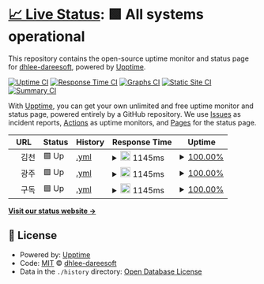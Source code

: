 # [📈 Live Status](https://dhlee-dareesoft.github.io/upptime): <!--live status--> **🟩 All systems operational**

This repository contains the open-source uptime monitor and status page for [dhlee-dareesoft](https://dhlee-dareesoft.github.io/upptime), powered by [Upptime](https://github.com/upptime/upptime).

[![Uptime CI](https://github.com/dhlee-dareesoft/upptime/workflows/Uptime%20CI/badge.svg)](https://github.com/dhlee-dareesoft/upptime/actions?query=workflow%3A%22Uptime+CI%22)
[![Response Time CI](https://github.com/dhlee-dareesoft/upptime/workflows/Response%20Time%20CI/badge.svg)](https://github.com/dhlee-dareesoft/upptime/actions?query=workflow%3A%22Response+Time+CI%22)
[![Graphs CI](https://github.com/dhlee-dareesoft/upptime/workflows/Graphs%20CI/badge.svg)](https://github.com/dhlee-dareesoft/upptime/actions?query=workflow%3A%22Graphs+CI%22)
[![Static Site CI](https://github.com/dhlee-dareesoft/upptime/workflows/Static%20Site%20CI/badge.svg)](https://github.com/dhlee-dareesoft/upptime/actions?query=workflow%3A%22Static+Site+CI%22)
[![Summary CI](https://github.com/dhlee-dareesoft/upptime/workflows/Summary%20CI/badge.svg)](https://github.com/dhlee-dareesoft/upptime/actions?query=workflow%3A%22Summary+CI%22)

With [Upptime](https://upptime.js.org), you can get your own unlimited and free uptime monitor and status page, powered entirely by a GitHub repository. We use [Issues](https://github.com/dhlee-dareesoft/upptime/issues) as incident reports, [Actions](https://github.com/dhlee-dareesoft/upptime/actions) as uptime monitors, and [Pages](https://dhlee-dareesoft.github.io/upptime) for the status page.

<!--start: status pages-->
<!-- This summary is generated by Upptime (https://github.com/upptime/upptime) -->
<!-- Do not edit this manually, your changes will be overwritten -->
<!-- prettier-ignore -->
| URL | Status | History | Response Time | Uptime |
| --- | ------ | ------- | ------------- | ------ |
| <img alt="" src="https://icons.duckduckgo.com/ip3/null.ico" height="13"> 김천 | 🟩 Up | [.yml](https://github.com/dhlee-dareesoft/upptime/commits/HEAD/history/.yml) | <details><summary><img alt="Response time graph" src="./graphs//response-time-week.png" height="20"> 1145ms</summary><br><a href="https://dhlee-dareesoft.github.io/upptime/history/"><img alt="Response time 1067" src="https://img.shields.io/endpoint?url=https%3A%2F%2Fraw.githubusercontent.com%2Fdhlee-dareesoft%2Fupptime%2FHEAD%2Fapi%2F%2Fresponse-time.json"></a><br><a href="https://dhlee-dareesoft.github.io/upptime/history/"><img alt="24-hour response time 823" src="https://img.shields.io/endpoint?url=https%3A%2F%2Fraw.githubusercontent.com%2Fdhlee-dareesoft%2Fupptime%2FHEAD%2Fapi%2F%2Fresponse-time-day.json"></a><br><a href="https://dhlee-dareesoft.github.io/upptime/history/"><img alt="7-day response time 1145" src="https://img.shields.io/endpoint?url=https%3A%2F%2Fraw.githubusercontent.com%2Fdhlee-dareesoft%2Fupptime%2FHEAD%2Fapi%2F%2Fresponse-time-week.json"></a><br><a href="https://dhlee-dareesoft.github.io/upptime/history/"><img alt="30-day response time 998" src="https://img.shields.io/endpoint?url=https%3A%2F%2Fraw.githubusercontent.com%2Fdhlee-dareesoft%2Fupptime%2FHEAD%2Fapi%2F%2Fresponse-time-month.json"></a><br><a href="https://dhlee-dareesoft.github.io/upptime/history/"><img alt="1-year response time 1067" src="https://img.shields.io/endpoint?url=https%3A%2F%2Fraw.githubusercontent.com%2Fdhlee-dareesoft%2Fupptime%2FHEAD%2Fapi%2F%2Fresponse-time-year.json"></a></details> | <details><summary><a href="https://dhlee-dareesoft.github.io/upptime/history/">100.00%</a></summary><a href="https://dhlee-dareesoft.github.io/upptime/history/"><img alt="All-time uptime 100.00%" src="https://img.shields.io/endpoint?url=https%3A%2F%2Fraw.githubusercontent.com%2Fdhlee-dareesoft%2Fupptime%2FHEAD%2Fapi%2F%2Fuptime.json"></a><br><a href="https://dhlee-dareesoft.github.io/upptime/history/"><img alt="24-hour uptime 100.00%" src="https://img.shields.io/endpoint?url=https%3A%2F%2Fraw.githubusercontent.com%2Fdhlee-dareesoft%2Fupptime%2FHEAD%2Fapi%2F%2Fuptime-day.json"></a><br><a href="https://dhlee-dareesoft.github.io/upptime/history/"><img alt="7-day uptime 100.00%" src="https://img.shields.io/endpoint?url=https%3A%2F%2Fraw.githubusercontent.com%2Fdhlee-dareesoft%2Fupptime%2FHEAD%2Fapi%2F%2Fuptime-week.json"></a><br><a href="https://dhlee-dareesoft.github.io/upptime/history/"><img alt="30-day uptime 100.00%" src="https://img.shields.io/endpoint?url=https%3A%2F%2Fraw.githubusercontent.com%2Fdhlee-dareesoft%2Fupptime%2FHEAD%2Fapi%2F%2Fuptime-month.json"></a><br><a href="https://dhlee-dareesoft.github.io/upptime/history/"><img alt="1-year uptime 100.00%" src="https://img.shields.io/endpoint?url=https%3A%2F%2Fraw.githubusercontent.com%2Fdhlee-dareesoft%2Fupptime%2FHEAD%2Fapi%2F%2Fuptime-year.json"></a></details>
| <img alt="" src="https://icons.duckduckgo.com/ip3/null.ico" height="13"> 광주 | 🟩 Up | [.yml](https://github.com/dhlee-dareesoft/upptime/commits/HEAD/history/.yml) | <details><summary><img alt="Response time graph" src="./graphs//response-time-week.png" height="20"> 1145ms</summary><br><a href="https://dhlee-dareesoft.github.io/upptime/history/"><img alt="Response time 1067" src="https://img.shields.io/endpoint?url=https%3A%2F%2Fraw.githubusercontent.com%2Fdhlee-dareesoft%2Fupptime%2FHEAD%2Fapi%2F%2Fresponse-time.json"></a><br><a href="https://dhlee-dareesoft.github.io/upptime/history/"><img alt="24-hour response time 823" src="https://img.shields.io/endpoint?url=https%3A%2F%2Fraw.githubusercontent.com%2Fdhlee-dareesoft%2Fupptime%2FHEAD%2Fapi%2F%2Fresponse-time-day.json"></a><br><a href="https://dhlee-dareesoft.github.io/upptime/history/"><img alt="7-day response time 1145" src="https://img.shields.io/endpoint?url=https%3A%2F%2Fraw.githubusercontent.com%2Fdhlee-dareesoft%2Fupptime%2FHEAD%2Fapi%2F%2Fresponse-time-week.json"></a><br><a href="https://dhlee-dareesoft.github.io/upptime/history/"><img alt="30-day response time 998" src="https://img.shields.io/endpoint?url=https%3A%2F%2Fraw.githubusercontent.com%2Fdhlee-dareesoft%2Fupptime%2FHEAD%2Fapi%2F%2Fresponse-time-month.json"></a><br><a href="https://dhlee-dareesoft.github.io/upptime/history/"><img alt="1-year response time 1067" src="https://img.shields.io/endpoint?url=https%3A%2F%2Fraw.githubusercontent.com%2Fdhlee-dareesoft%2Fupptime%2FHEAD%2Fapi%2F%2Fresponse-time-year.json"></a></details> | <details><summary><a href="https://dhlee-dareesoft.github.io/upptime/history/">100.00%</a></summary><a href="https://dhlee-dareesoft.github.io/upptime/history/"><img alt="All-time uptime 100.00%" src="https://img.shields.io/endpoint?url=https%3A%2F%2Fraw.githubusercontent.com%2Fdhlee-dareesoft%2Fupptime%2FHEAD%2Fapi%2F%2Fuptime.json"></a><br><a href="https://dhlee-dareesoft.github.io/upptime/history/"><img alt="24-hour uptime 100.00%" src="https://img.shields.io/endpoint?url=https%3A%2F%2Fraw.githubusercontent.com%2Fdhlee-dareesoft%2Fupptime%2FHEAD%2Fapi%2F%2Fuptime-day.json"></a><br><a href="https://dhlee-dareesoft.github.io/upptime/history/"><img alt="7-day uptime 100.00%" src="https://img.shields.io/endpoint?url=https%3A%2F%2Fraw.githubusercontent.com%2Fdhlee-dareesoft%2Fupptime%2FHEAD%2Fapi%2F%2Fuptime-week.json"></a><br><a href="https://dhlee-dareesoft.github.io/upptime/history/"><img alt="30-day uptime 100.00%" src="https://img.shields.io/endpoint?url=https%3A%2F%2Fraw.githubusercontent.com%2Fdhlee-dareesoft%2Fupptime%2FHEAD%2Fapi%2F%2Fuptime-month.json"></a><br><a href="https://dhlee-dareesoft.github.io/upptime/history/"><img alt="1-year uptime 100.00%" src="https://img.shields.io/endpoint?url=https%3A%2F%2Fraw.githubusercontent.com%2Fdhlee-dareesoft%2Fupptime%2FHEAD%2Fapi%2F%2Fuptime-year.json"></a></details>
| <img alt="" src="https://icons.duckduckgo.com/ip3/null.ico" height="13"> 구독 | 🟩 Up | [.yml](https://github.com/dhlee-dareesoft/upptime/commits/HEAD/history/.yml) | <details><summary><img alt="Response time graph" src="./graphs//response-time-week.png" height="20"> 1145ms</summary><br><a href="https://dhlee-dareesoft.github.io/upptime/history/"><img alt="Response time 1067" src="https://img.shields.io/endpoint?url=https%3A%2F%2Fraw.githubusercontent.com%2Fdhlee-dareesoft%2Fupptime%2FHEAD%2Fapi%2F%2Fresponse-time.json"></a><br><a href="https://dhlee-dareesoft.github.io/upptime/history/"><img alt="24-hour response time 823" src="https://img.shields.io/endpoint?url=https%3A%2F%2Fraw.githubusercontent.com%2Fdhlee-dareesoft%2Fupptime%2FHEAD%2Fapi%2F%2Fresponse-time-day.json"></a><br><a href="https://dhlee-dareesoft.github.io/upptime/history/"><img alt="7-day response time 1145" src="https://img.shields.io/endpoint?url=https%3A%2F%2Fraw.githubusercontent.com%2Fdhlee-dareesoft%2Fupptime%2FHEAD%2Fapi%2F%2Fresponse-time-week.json"></a><br><a href="https://dhlee-dareesoft.github.io/upptime/history/"><img alt="30-day response time 998" src="https://img.shields.io/endpoint?url=https%3A%2F%2Fraw.githubusercontent.com%2Fdhlee-dareesoft%2Fupptime%2FHEAD%2Fapi%2F%2Fresponse-time-month.json"></a><br><a href="https://dhlee-dareesoft.github.io/upptime/history/"><img alt="1-year response time 1067" src="https://img.shields.io/endpoint?url=https%3A%2F%2Fraw.githubusercontent.com%2Fdhlee-dareesoft%2Fupptime%2FHEAD%2Fapi%2F%2Fresponse-time-year.json"></a></details> | <details><summary><a href="https://dhlee-dareesoft.github.io/upptime/history/">100.00%</a></summary><a href="https://dhlee-dareesoft.github.io/upptime/history/"><img alt="All-time uptime 100.00%" src="https://img.shields.io/endpoint?url=https%3A%2F%2Fraw.githubusercontent.com%2Fdhlee-dareesoft%2Fupptime%2FHEAD%2Fapi%2F%2Fuptime.json"></a><br><a href="https://dhlee-dareesoft.github.io/upptime/history/"><img alt="24-hour uptime 100.00%" src="https://img.shields.io/endpoint?url=https%3A%2F%2Fraw.githubusercontent.com%2Fdhlee-dareesoft%2Fupptime%2FHEAD%2Fapi%2F%2Fuptime-day.json"></a><br><a href="https://dhlee-dareesoft.github.io/upptime/history/"><img alt="7-day uptime 100.00%" src="https://img.shields.io/endpoint?url=https%3A%2F%2Fraw.githubusercontent.com%2Fdhlee-dareesoft%2Fupptime%2FHEAD%2Fapi%2F%2Fuptime-week.json"></a><br><a href="https://dhlee-dareesoft.github.io/upptime/history/"><img alt="30-day uptime 100.00%" src="https://img.shields.io/endpoint?url=https%3A%2F%2Fraw.githubusercontent.com%2Fdhlee-dareesoft%2Fupptime%2FHEAD%2Fapi%2F%2Fuptime-month.json"></a><br><a href="https://dhlee-dareesoft.github.io/upptime/history/"><img alt="1-year uptime 100.00%" src="https://img.shields.io/endpoint?url=https%3A%2F%2Fraw.githubusercontent.com%2Fdhlee-dareesoft%2Fupptime%2FHEAD%2Fapi%2F%2Fuptime-year.json"></a></details>

<!--end: status pages-->

[**Visit our status website →**](https://dhlee-dareesoft.github.io/upptime)

## 📄 License

- Powered by: [Upptime](https://github.com/upptime/upptime)
- Code: [MIT](./LICENSE) © [dhlee-dareesoft](https://dhlee-dareesoft.github.io/upptime)
- Data in the `./history` directory: [Open Database License](https://opendatacommons.org/licenses/odbl/1-0/)
